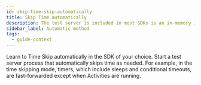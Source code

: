 ```yaml
---
id: skip-time-skip-automatically
title: Skip Time automatically
description: The test server is included in most SDKs is an in-memory implementation of Temporal Server that supports skipping time.
sidebar_label: Automatic method
tags:
  - guide-context
---
```


Learn to Time Skip automatically in the SDK of your choice.  Start a test server process that automatically skips time as needed. For example, in the time skipping mode, timers, which include sleeps and conditional timeouts, are fast-forwarded except when Activities are running.
